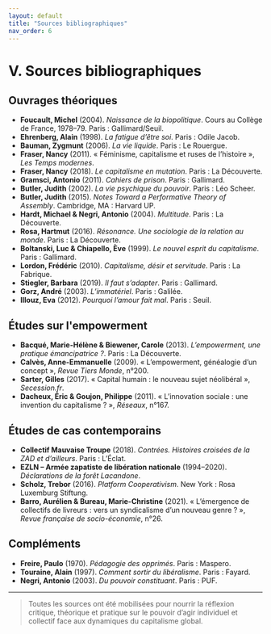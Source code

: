 ```yaml
---
layout: default
title: "Sources bibliographiques"
nav_order: 6
---
```


# V. Sources bibliographiques

## Ouvrages théoriques

- **Foucault, Michel** (2004). *Naissance de la biopolitique*. Cours au Collège de France, 1978–79. Paris : Gallimard/Seuil.
- **Ehrenberg, Alain** (1998). *La fatigue d’être soi*. Paris : Odile Jacob.
- **Bauman, Zygmunt** (2006). *La vie liquide*. Paris : Le Rouergue.
- **Fraser, Nancy** (2011). « Féminisme, capitalisme et ruses de l’histoire », *Les Temps modernes*.
- **Fraser, Nancy** (2018). *Le capitalisme en mutation*. Paris : La Découverte.
- **Gramsci, Antonio** (2011). *Cahiers de prison*. Paris : Gallimard.
- **Butler, Judith** (2002). *La vie psychique du pouvoir*. Paris : Léo Scheer.
- **Butler, Judith** (2015). *Notes Toward a Performative Theory of Assembly*. Cambridge, MA : Harvard UP.
- **Hardt, Michael & Negri, Antonio** (2004). *Multitude*. Paris : La Découverte.
- **Rosa, Hartmut** (2016). *Résonance. Une sociologie de la relation au monde*. Paris : La Découverte.
- **Boltanski, Luc & Chiapello, Ève** (1999). *Le nouvel esprit du capitalisme*. Paris : Gallimard.
- **Lordon, Frédéric** (2010). *Capitalisme, désir et servitude*. Paris : La Fabrique.
- **Stiegler, Barbara** (2019). *Il faut s’adapter*. Paris : Gallimard.
- **Gorz, André** (2003). *L’immatériel*. Paris : Galilée.
- **Illouz, Eva** (2012). *Pourquoi l’amour fait mal*. Paris : Seuil.

## Études sur l'empowerment

- **Bacqué, Marie-Hélène & Biewener, Carole** (2013). *L’empowerment, une pratique émancipatrice ?*. Paris : La Découverte.
- **Calvès, Anne-Emmanuelle** (2009). « L’empowerment, généalogie d’un concept », *Revue Tiers Monde*, n°200.
- **Sarter, Gilles** (2017). « Capital humain : le nouveau sujet néolibéral », *Secession.fr*.
- **Dacheux, Éric & Goujon, Philippe** (2011). « L’innovation sociale : une invention du capitalisme ? », *Réseaux*, n°167.

## Études de cas contemporains

- **Collectif Mauvaise Troupe** (2018). *Contrées. Histoires croisées de la ZAD et d’ailleurs*. Paris : L’Éclat.
- **EZLN – Armée zapatiste de libération nationale** (1994–2020). *Déclarations de la forêt Lacandone*.
- **Scholz, Trebor** (2016). *Platform Cooperativism*. New York : Rosa Luxemburg Stiftung.
- **Barro, Aurélien & Bureau, Marie-Christine** (2021). « L’émergence de collectifs de livreurs : vers un syndicalisme d’un nouveau genre ? », *Revue française de socio-économie*, n°26.

## Compléments

- **Freire, Paulo** (1970). *Pédagogie des opprimés*. Paris : Maspero.
- **Touraine, Alain** (1997). *Comment sortir du libéralisme*. Paris : Fayard.
- **Negri, Antonio** (2003). *Du pouvoir constituant*. Paris : PUF.

---

> Toutes les sources ont été mobilisées pour nourrir la réflexion critique, théorique et pratique sur le pouvoir d’agir individuel et collectif face aux dynamiques du capitalisme global.


